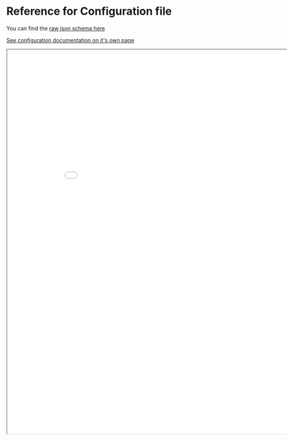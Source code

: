 # Reference for Configuration file

You can find the [raw json schema here](./searchalicious-config-schema.yml)

[See configuration documentation on it's own page](./searchalicious-config-schema.html)
<iframe src="./searchalicious-config-schema.html" width="900vw" height="1000vh" style="max-width: 900px; max-height: 1000px;">
  <!-- This iframe contains documentation generated by scripts/build_schema.sh -->
</iframe>